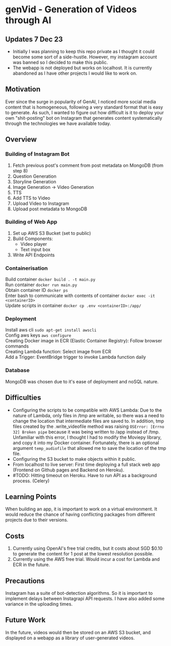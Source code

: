 # genVid - Generation of Videos through AI

## Updates 7 Dec 23
- Initially I was planning to keep this repo private as I thought it could become some sort of a side-hustle. However, my instagram account was banned so I decided to make this public.
- The webapp is not deployed but works on localhost. It is currently abandoned as I have other projects I would like to work on.

## Motivation
Ever since the surge in popularity of GenAI, I noticed more social media content that is homogeneous, following a very standard format that is easy to generate. As such, I wanted to figure out how difficult is it to deploy your own "shit-posting" bot on Instagram that generates content systematically through the technologies we have available today.

## Overview
### Building of Instagram Bot
1. Fetch previous post's comment from post metadata on MongoDB (from step 8)
2. Question Generation
3. Storyline Generation
4. Image Generation -> Video Generation
5. TTS
6. Add TTS to Video 
7. Upload Video to Instagram
8. Upload post metadata to MongoDB

### Building of Web App
1. Set up AWS S3 Bucket (set to public)
2. Build Components:
    - Video player
    - Text input box
3. Write API Endpoints

### Containerisation
Build container `docker build . -t main.py`  
Run container `docker run main.py`  
Obtain container ID `docker ps`  
Enter bash to communicate with contents of container `docker exec -it <containerID>`  
Update scripts in container `docker cp .env <containerID>:/app/`

### Deployment
Install aws cli `sudo apt-get install awscli`  
Config aws keys `aws configure`  
Creating Docker image in ECR (Elastic Container Registry): Follow browser commands  
Creating Lambda function: Select image from ECR  
Add a Trigger: EventBridge trigger to invoke Lambda function daily

### Database
MongoDB was chosen due to it's ease of deployment and noSQL nature.  

## Difficulties
- Configuring the scripts to be compatible with AWS Lambda: Due to the nature of Lambda, only files in /tmp are writable, so there was a need to change the location that intermediate files are saved to. In addition, tmp files created by the .write_videofile method was raising `OSError: [Errno 32] Broken pipe` because it was being written to /app instead of /tmp. Unfamiliar with this error, I thought I had to modify the Moviepy library, and copy it into my Docker container. Fortunately, there is an optional argument `temp_audiofile` that allowed me to save the location of the tmp file.
- Configuring the S3 bucket to make objects within it public.
- From localhost to live server: First time deploying a full stack web app (Frontend on Github pages and Backend on Heroku). 
- #TODO: Hitting timeout on Heroku. Have to run API as a background process. (Celery)

## Learning Points
When building an app, it is important to work on a virtual environment. It would reduce the chance of having conflicting packages from different projects due to their versions.  

## Costs
1. Currently using OpenAI's free trial credits, but it costs about SGD $0.10 to generate the content for 1 post at the lowest resolution possible.
2. Currently using the AWS free trial. Would incur a cost for Lambda and ECR in the future.

## Precautions
Instagram has a suite of bot-detection algorithms. So it is important to implement delays between Instagrapi API requests. I have also added some variance in the uploading times.

## Future Work
In the future, videos would then be stored on an AWS S3 bucket, and displayed on a webapp as a library of user-generated videos.